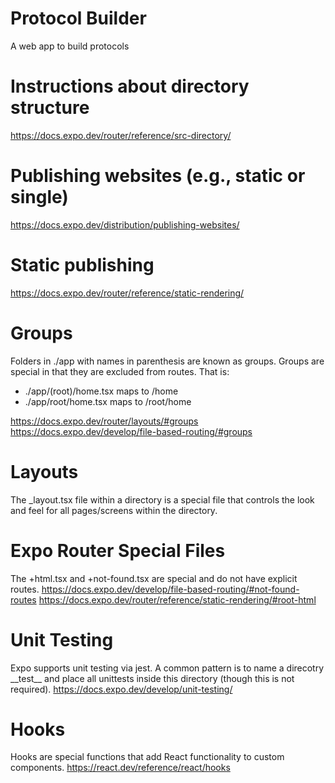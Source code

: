# Protocol Builder
A web app to build protocols

# Instructions about directory structure
https://docs.expo.dev/router/reference/src-directory/

# Publishing websites (e.g., static or single)
https://docs.expo.dev/distribution/publishing-websites/

# Static publishing
https://docs.expo.dev/router/reference/static-rendering/

# Groups
Folders in ./app with names in parenthesis are known as groups.
Groups are special in that they are excluded from routes. That is:

 + ./app/(root)/home.tsx maps to /home
 + ./app/root/home.tsx maps to /root/home

https://docs.expo.dev/router/layouts/#groups
https://docs.expo.dev/develop/file-based-routing/#groups

# Layouts
The _layout.tsx file within a directory is a special file that controls
the look and feel for all pages/screens within the directory.

# Expo Router Special Files
The +html.tsx and +not-found.tsx are special and do not have explicit routes.
https://docs.expo.dev/develop/file-based-routing/#not-found-routes
https://docs.expo.dev/router/reference/static-rendering/#root-html

# Unit Testing
Expo supports unit testing via jest. A common pattern is to name a direcotry
\_\_test\_\_ and place all unittests inside this directory (though this is
not required).
https://docs.expo.dev/develop/unit-testing/

# Hooks
Hooks are special functions that add React functionality to custom components.
https://react.dev/reference/react/hooks
